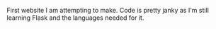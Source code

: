 First website I am attempting to make. Code is pretty janky as I'm still learning
Flask and the languages needed for it.